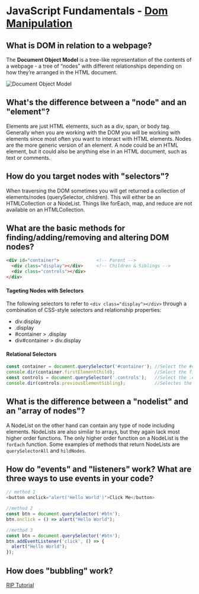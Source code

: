 # JavaScript Fundamentals - [Dom Manipulation](https://www.theodinproject.com/courses/foundations/lessons/dom-manipulation)
## What is DOM in relation to a webpage?
The **Document Object Model** is a tree-like representation of the contents of a webpage - a tree of “nodes” with different relationships depending on how they’re arranged in the HTML document.

![Document Object Model](https://www.w3schools.com/js/pic_htmltree.gif)

## What's the difference between a "node" and an "element"?
Elements are just HTML elements, such as a div, span, or body tag. Generally when you are working with the DOM you will be working with elements since most often you want to interact with HTML elements. Nodes are the more generic version of an element. A node could be an HTML element, but it could also be anything else in an HTML document, such as text or comments. 

## How do you target nodes with "selectors"?
When traversing the DOM sometimes you will get returned a collection of elements/nodes (querySelector, children). This will either be an HTMLCollection or a NodeList.
Things like forEach, map, and reduce are not available on an HTMLCollection.
## What are the basic methods for finding/adding/removing and altering DOM nodes?
```html
<div id="container">              <!-- Parent -->
  <div class="display"></div>     <!-- Children & Siblings -->
  <div class="controls"></div>
</div>
```
#### Tageting Nodes with Selectors
The following selectors to refer to `<div class="display"></div>` through a combination of CSS-style selectors and relationship properties:
* div.display
* .display
* #container > .display
* div#container > div.display

#### Relational Selectors
```js
const container = document.querySelector('#container'); //Select the #container div
console.dir(container.firstElementChild);               //Select the first child of #container (.display)
const controls = document.querySelector('.controls');   //Select the .controls div
console.dir(controls.previousElementSibling);           //Selectes the prior sibling (.display)
```

## What is the difference between a "nodelist" and an "array of nodes"?
A NodeList on the other hand can contain any type of node including elements. NodeLists are also similar to arrays, but they again lack most higher order functions. The only higher order function on a NodeList is the `forEach` function. Some examples of methods that return NodeLists are `querySelectorAll` and `hildNodes`.

## How do "events" and "listeners" work? What are three ways to use events in your code?
```js
// method 1
<button onclick="alert('Hello World')">Click Me</button>

//method 2
const btn = document.querySelector('#btn');
btn.onclick = () => alert("Hello World");

//method 3
const btn = document.querySelector('#btn');
btn.addEventListener('click', () => {
  alert("Hello World");
});
```

## How does "bubbling" work?
[RIP Tutorial](https://riptutorial.com/dom/example/1344/event-bubbling-and-capturing)
